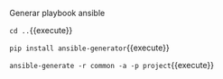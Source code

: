 Generar playbook ansible

`cd ..`{{execute}}

`pip install ansible-generator`{{execute}}


`ansible-generate -r common -a -p project`{{execute}}
